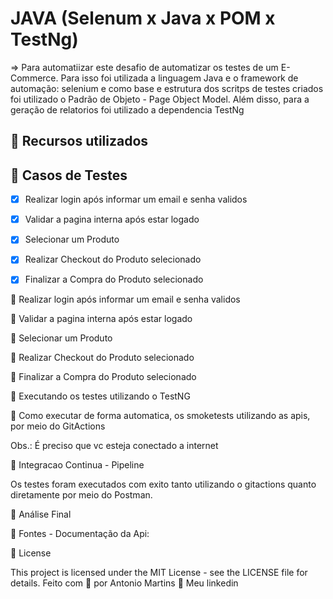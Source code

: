 # JAVA (Selenum x Java x POM x TestNg)

=> Para automatiizar este desafio de automatizar os testes de um E-Commerce. Para isso foi utilizada a linguagem Java e o framework de automação: selenium e como base e estrutura dos scritps de testes criados foi utilizado o Padrão de Objeto - Page Object Model. Além disso, para a geração de relatorios foi utilizado a dependencia TestNg


## 🔖 Recursos utilizados



## 🔖 Casos de Testes
- [X] Realizar login após informar um email e senha validos
- [X] Validar a pagina interna após estar logado
- [X] Selecionar um Produto
- [X] Realizar Checkout do Produto selecionado 
- [X] Finalizar a Compra do Produto selecionado


🚀 Realizar login após informar um email e senha validos



🚀 Validar a pagina interna após estar logado



🚀 Selecionar um Produto



🚀 Realizar Checkout do Produto selecionado



🚀 Finalizar a Compra do Produto selecionado



🚀 Executando os testes utilizando o TestNG





🚀 Como executar de forma automatica, os smoketests utilizando as apis, por meio do GitActions

Obs.: É preciso que vc esteja conectado a internet


🚀 Integracao Continua - Pipeline


Os testes foram executados com exito tanto utilizando o gitactions quanto diretamente por meio do Postman.

🚀 Análise Final


🚀 Fontes - Documentação da Api:


📝 License

This project is licensed under the MIT License - see the LICENSE file for details.
Feito com 💜  por Antonio Martins 👋   Meu linkedin


